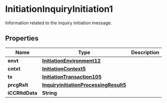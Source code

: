 

# InitiationInquiryInitiation1

Information related to the inquiry initiation message.
## Properties

Name | Type | Description | Notes
------------ | ------------- | ------------- | -------------
**envt** | [**InitiationEnvironment12**](InitiationEnvironment12.md) |  |  [optional]
**cntxt** | [**InitiationContext5**](InitiationContext5.md) |  |  [optional]
**tx** | [**InitiationTransaction105**](InitiationTransaction105.md) |  |  [optional]
**prcgRslt** | [**InquiryinitiationProcessingResult5**](InquiryinitiationProcessingResult5.md) |  |  [optional]
**iCCRltdData** | **String** |  |  [optional]




